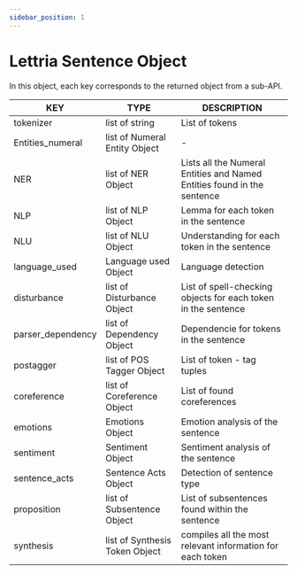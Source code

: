 ```yaml
---
sidebar_position: 1
---
```


# Lettria Sentence Object



In this object, each key corresponds to the returned object from a sub-API.

| KEY               	| TYPE                           	| DESCRIPTION                                                             	|
|-------------------	|--------------------------------	|-------------------------------------------------------------------------	|
| tokenizer         	| list of string                 	| List of tokens                                                          	|
| Entities_numeral  	| list of Numeral Entity Object  	| -                                                                       	|
| NER               	| list of NER Object             	| Lists all the Numeral Entities and Named Entities found in the sentence 	|
| NLP               	| list of NLP Object             	| Lemma for each token in the sentence                                    	|
| NLU               	| list of NLU Object             	| Understanding for each token in the sentence                            	|
| language_used     	| Language used Object           	| Language detection                                                      	|
| disturbance       	| list of Disturbance Object     	| List of spell-checking objects for each token in the sentence           	|
| parser_dependency 	| list of Dependency Object      	| Dependencie for tokens in the sentence                                  	|
| postagger         	| list of POS Tagger Object      	| List of token - tag tuples                                              	|
| coreference       	| list of Coreference Object     	| List of found coreferences                                              	|
| emotions          	| Emotions Object                	| Emotion analysis of the sentence                                        	|
| sentiment         	| Sentiment Object               	| Sentiment analysis of the sentence                                      	|
| sentence_acts     	| Sentence Acts Object           	| Detection of sentence type                                              	|
| proposition       	| list of Subsentence Object     	| List of subsentences found within the sentence                          	|
| synthesis         	| list of Synthesis Token Object 	| compiles all the most relevant information for each token               	|                               	|